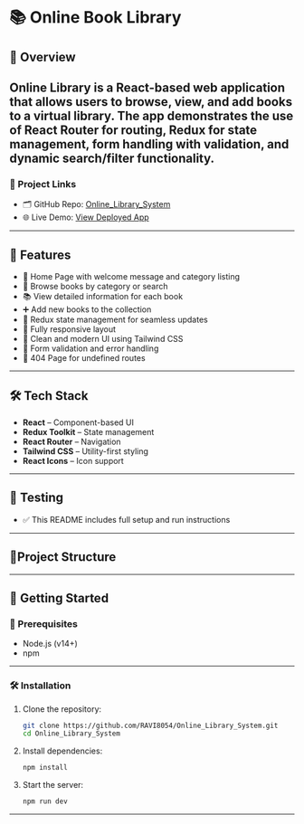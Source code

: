 # 📚 Online Book Library
## 📌 Overview
Online Library  is a React-based web application that allows users to browse, view, and add books to a virtual library. The app demonstrates the use of React Router for routing, Redux for state management, form handling with validation, and dynamic search/filter functionality.
---
### 🔗 Project Links
- 🗂️ GitHub Repo: [Online_Library_System](https://github.com/RAVI8054/Online_Library_System.git)
- 🌐 Live Demo: [View Deployed App](#) <!-- Replace with your deployment link (e.g., Vercel or Netlify) -->

---
## 🚀 Features
- 🎉 Home Page with welcome message and category listing
- 📖 Browse books by category or search
- 📚 View detailed information for each book
- ➕ Add new books to the collection
- 🔄 Redux state management for seamless updates
- 📱 Fully responsive layout
- 🎨 Clean and modern UI using Tailwind CSS
- 🧪 Form validation and error handling
- 🚧 404 Page for undefined routes

---
## 🛠️ Tech Stack
- **React** – Component-based UI
- **Redux Toolkit** – State management
- **React Router** – Navigation
- **Tailwind CSS** – Utility-first styling
- **React Icons** – Icon support
---
## 🧪 Testing
- ✅ This README includes full setup and run instructions
---
## 📁Project Structure
---
## 🚀 Getting Started
### 📁 Prerequisites
- Node.js (v14+)
- npm 
---
### 🛠️ Installation
1. Clone the repository:
   ```bash
   git clone https://github.com/RAVI8054/Online_Library_System.git
   cd Online_Library_System
2. Install dependencies:
   ```bash
   npm install 
3. Start the server:
   ```bash
   npm run dev
---
